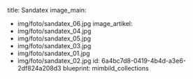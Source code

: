title: Sandatex
image_main:
  - img/foto/sandatex_06.jpg
image_artikel:
  - img/foto/sandatex_04.jpg
  - img/foto/sandatex_05.jpg
  - img/foto/sandatex_03.jpg
  - img/foto/sandatex_01.jpg
  - img/foto/sandatex_02.jpg
id: 6a4bc7d8-0419-4b4d-a3e6-2df824a208d3
blueprint: mimbild_collections
